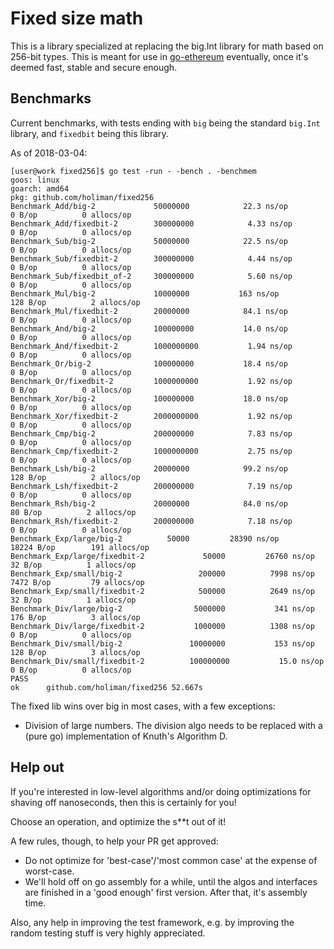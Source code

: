 # Fixed size math

This is a library specialized at replacing the big.Int library for math based on 256-bit types. This is meant for use in [go-ethereum](https://github.com/ethereu/go-ethereum) eventually, once it's deemed fast, stable and secure enough. 

## Benchmarks

Current benchmarks, with tests ending with `big` being the standard `big.Int` library, and `fixedbit` being this library. 

As of 2018-03-04:
```
[user@work fixed256]$ go test -run - -bench . -benchmem
goos: linux
goarch: amd64
pkg: github.com/holiman/fixed256
Benchmark_Add/big-2         	50000000	        22.3 ns/op	       0 B/op	       0 allocs/op
Benchmark_Add/fixedbit-2    	300000000	         4.33 ns/op	       0 B/op	       0 allocs/op
Benchmark_Sub/big-2         	50000000	        22.5 ns/op	       0 B/op	       0 allocs/op
Benchmark_Sub/fixedbit-2    	300000000	         4.44 ns/op	       0 B/op	       0 allocs/op
Benchmark_Sub/fixedbit_of-2 	300000000	         5.60 ns/op	       0 B/op	       0 allocs/op
Benchmark_Mul/big-2         	10000000	       163 ns/op	     128 B/op	       2 allocs/op
Benchmark_Mul/fixedbit-2    	20000000	        84.1 ns/op	       0 B/op	       0 allocs/op
Benchmark_And/big-2         	100000000	        14.0 ns/op	       0 B/op	       0 allocs/op
Benchmark_And/fixedbit-2    	1000000000	         1.94 ns/op	       0 B/op	       0 allocs/op
Benchmark_Or/big-2          	100000000	        18.4 ns/op	       0 B/op	       0 allocs/op
Benchmark_Or/fixedbit-2     	1000000000	         1.92 ns/op	       0 B/op	       0 allocs/op
Benchmark_Xor/big-2         	100000000	        18.0 ns/op	       0 B/op	       0 allocs/op
Benchmark_Xor/fixedbit-2    	2000000000	         1.92 ns/op	       0 B/op	       0 allocs/op
Benchmark_Cmp/big-2         	200000000	         7.83 ns/op	       0 B/op	       0 allocs/op
Benchmark_Cmp/fixedbit-2    	1000000000	         2.75 ns/op	       0 B/op	       0 allocs/op
Benchmark_Lsh/big-2         	20000000	        99.2 ns/op	     128 B/op	       2 allocs/op
Benchmark_Lsh/fixedbit-2    	200000000	         7.19 ns/op	       0 B/op	       0 allocs/op
Benchmark_Rsh/big-2         	20000000	        84.0 ns/op	      80 B/op	       2 allocs/op
Benchmark_Rsh/fixedbit-2    	200000000	         7.18 ns/op	       0 B/op	       0 allocs/op
Benchmark_Exp/large/big-2   	   50000	     28390 ns/op	   18224 B/op	     191 allocs/op
Benchmark_Exp/large/fixedbit-2         	   50000	     26760 ns/op	      32 B/op	       1 allocs/op
Benchmark_Exp/small/big-2              	  200000	      7998 ns/op	    7472 B/op	      79 allocs/op
Benchmark_Exp/small/fixedbit-2         	  500000	      2649 ns/op	      32 B/op	       1 allocs/op
Benchmark_Div/large/big-2              	 5000000	       341 ns/op	     176 B/op	       3 allocs/op
Benchmark_Div/large/fixedbit-2         	 1000000	      1308 ns/op	       0 B/op	       0 allocs/op
Benchmark_Div/small/big-2              	10000000	       153 ns/op	     128 B/op	       3 allocs/op
Benchmark_Div/small/fixedbit-2         	100000000	        15.0 ns/op	       0 B/op	       0 allocs/op
PASS
ok  	github.com/holiman/fixed256	52.667s

```

The fixed lib wins over big in most cases, with a few exceptions: 

- Division of large numbers. The division algo needs to be replaced with a (pure go) implementation of Knuth's Algorithm D. 

## Help out

If you're interested in low-level algorithms and/or doing optimizations for shaving off nanoseconds, then this is certainly for you!

Choose an operation, and optimize the s**t out of it!

A few rules, though, to help your PR get approved:

- Do not optimize for 'best-case'/'most common case' at the expense of worst-case. 
- We'll hold off on go assembly for a while, until the algos and interfaces are finished in a 'good enough' first version. After that, it's assembly time. 

Also, any help in improving the test framework, e.g. by improving the random testing stuff is very highly appreciated. 

